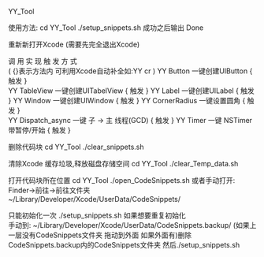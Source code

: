 YY_Tool

使用方法:
   cd YY_Tool
   ./setup_snippets.sh
成功之后输出 Done  

重新新打开Xcode  (需要先完全退出Xcode)
                                                     
 调   用                  实        现                触 发 方 式  
                                                    ( {}表示方法内 可利用Xcode自动补全如:YY cr )
YY Button               一键创建UIButton              { 触发 }     
YY TableView            一键创建UITabelView           { 触发 }
YY Label                一键创建UILabel               { 触发 }
YY Window               一键创建UIWindow              { 触发 }
YY CornerRadius         一键设置圆角                   { 触发 }  
YY Dispatch_async       一键 子 -> 主 线程(GCD)        { 触发 }
YY Timer                一键 NSTimer 带暂停/开始       { 触发 }











删除代码块
   cd YY_Tool
   ./clear_snippets.sh

清除Xcode 缓存垃圾,释放磁盘存储空间
   cd YY_Tool
   ./clear_Temp_data.sh

打开代码块所在位置
   cd YY_Tool
   ./open_CodeSnippets.sh
   或者手动打开: Finder->前往->前往文件夹
   ~/Library/Developer/Xcode/UserData/CodeSnippets/



只能初始化一次 ./setup_snippets.sh 
如果想要重复初始化  
手动到:
~/Library/Developer/Xcode/UserData/CodeSnippets.backup/ 
(如果上一层没有CodeSnippets文件夹 拖动到外面 如果外面有)删除CodeSnippets.backup内的CodeSnippets文件夹 
然后./setup_snippets.sh

